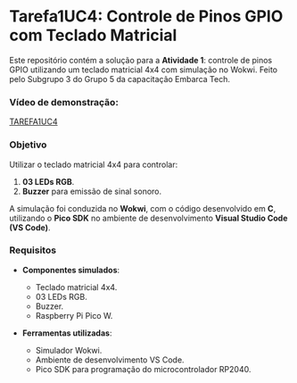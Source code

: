 # Tarefa1UC4: Controle de Pinos GPIO com Teclado Matricial

Este repositório contém a solução para a **Atividade 1**: controle de pinos GPIO utilizando um teclado matricial 4x4 com simulação no Wokwi. Feito pelo Subgrupo 3 do Grupo 5 da capacitação Embarca Tech.

### Vídeo de demonstração:

[TAREFA1UC4](https://youtu.be/Qb5K5hQKrv8)

### Objetivo

Utilizar o teclado matricial 4x4 para controlar:
1. **03 LEDs RGB**.
2. **Buzzer** para emissão de sinal sonoro.

A simulação foi conduzida no **Wokwi**, com o código desenvolvido em **C**, utilizando o **Pico SDK** no ambiente de desenvolvimento **Visual Studio Code (VS Code)**.


### Requisitos

- **Componentes simulados**:
  - Teclado matricial 4x4.
  - 03 LEDs RGB.
  - Buzzer.
  - Raspberry Pi Pico W.

- **Ferramentas utilizadas**:
  - Simulador Wokwi.
  - Ambiente de desenvolvimento VS Code.
  - Pico SDK para programação do microcontrolador RP2040.



